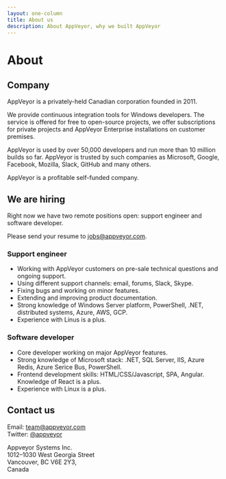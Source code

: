 ```yaml
---
layout: one-column
title: About us
description: About AppVeyor, why we built AppVeyor
---
```


# About

## Company

AppVeyor is a privately-held Canadian corporation founded in 2011.

We provide continuous integration tools for Windows developers. The service is offered for free to open-source projects, we offer subscriptions for private projects and AppVeyor Enterprise installations on customer premises.

AppVeyor is used by over 50,000 developers and run more than 10 million builds so far. AppVeyor is trusted by such companies as Microsoft, Google, Facebook, Mozilla, Slack, GitHub and many others.

AppVeyor is a profitable self-funded company.

## We are hiring

Right now we have two remote positions open: support engineer and software developer.

Please send your resume to [jobs@appveyor.com](mailto:jobs@appveyor.com).

### Support engineer

* Working with AppVeyor customers on pre-sale technical questions and ongoing support.
* Using different support channels: email, forums, Slack, Skype.
* Fixing bugs and working on minor features.
* Extending and improving product documentation.
* Strong knowledge of Windows Server platform, PowerShell, .NET, distributed systems, Azure, AWS, GCP.
* Experience with Linus is a plus.

### Software developer

* Core developer working on major AppVeyor features.
* Strong knowledge of Microsoft stack: .NET, SQL Server, IIS, Azure Redis, Azure Serice Bus, PowerShell.
* Frontend development skills: HTML/CSS/Javascript, SPA, Angular. Knowledge of React is a plus.
* Experience with Linux is a plus.

## Contact us

Email: [team@appveyor.com](mailto:team@appveyor.com)<br/>
Twitter: [@appveyor](https://twitter.com/appveyor)

Appveyor Systems Inc.<br/>
1012–1030 West Georgia Street<br/>
Vancouver, BC V6E 2Y3,<br/>
Canada
